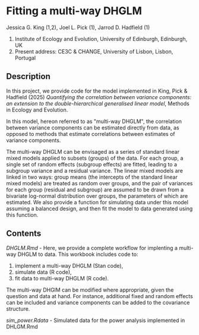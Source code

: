 
# Fitting a multi-way DHGLM 

Jessica G. King (1,2), Joel L. Pick (1), Jarrod D. Hadfield (1)

1. Institute of Ecology and Evolution, University of Edinburgh, Edinburgh, UK
2. Present address: CE3C & CHANGE, University of Lisbon, Lisbon, Portugal

## Description

In this project, we provide code for the model implemented in King, Pick & Hadfield (2025) *Quantifying the correlation between variance components: an extension to the double-hierarchical generalised linear model*, Methods in Ecology and Evolution.

In this model, hereon referred to as "multi-way DHGLM", the correlation between variance components can be estimated directly from data, as opposed to methods that estimate correlations between estimates of variance components.

The multi-way DHGLM can be envisaged as a series of standard linear mixed models applied to subsets (groups) of the data. For each group, a single set of random effects (subgroup effects) are fitted, leading to a subgroup variance and a residual variance. The linear mixed models are linked in two ways: group means (the intercepts of the standard linear mixed models) are treated as random over groups, and the pair of variances for each group (residual and subgroup) are assumed to be drawn from a bivariate log-normal distribution over groups, the parameters of which are estimated. We also provide a function for simulating data under this model assuming a balanced design, and then fit the model to data generated using this function. 


## Contents

*DHGLM.Rmd* - Here, we provide a complete workflow for implenting a multi-way DHGLM to data. This workbook includes code to:
1. implement a multi-way DHGLM (Stan code),
2. simulate data (R code),
3. fit data to multi-way DHGLM (R code).

The multi-way DHGlM can be modified where appropriate, given the question and data at hand. For instance, additional fixed and random  effects can be included and variance components can be added to the covariance structure.

*sim_power.Rdata* - Simulated data for the power analysis implemented in DHLGM.Rmd




